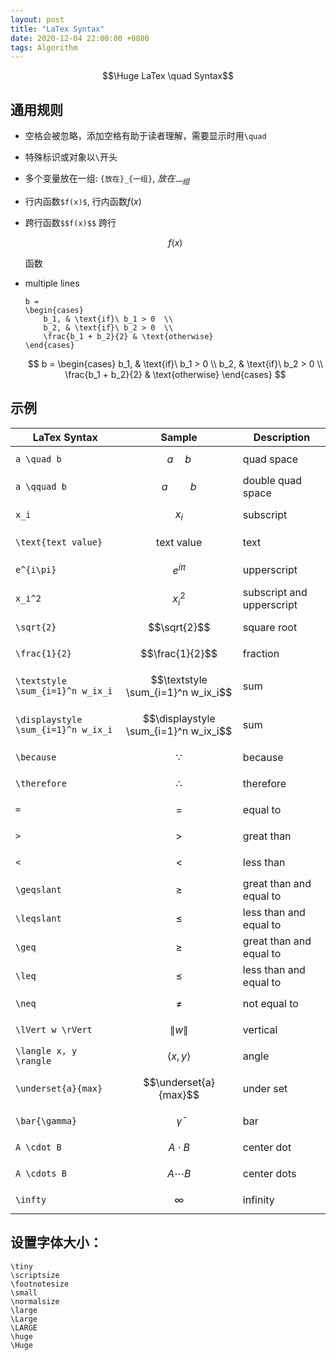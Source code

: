 ```yaml
---
layout: post
title: "LaTex Syntax"
date: 2020-12-04 22:00:00 +0800
tags: Algorithm
---
```


$$\Huge LaTex \quad Syntax$$

## 通用规则

- 空格会被忽略，添加空格有助于读者理解，需要显示时用`\quad`
- 特殊标识或对象以`\`开头
- 多个变量放在一组: `{放在}_{一组}`, ${放在}_{一组}$
- 行内函数`$f(x)$`, 行内函数$f(x)$
- 跨行函数`$$f(x)$$`
  跨行

  $$
  f(x)
  $$

  函数

- multiple lines
  ```
  b =
  \begin{cases}
      b_1, & \text{if}\ b_1 > 0  \\
      b_2, & \text{if}\ b_2 > 0  \\
      \frac{b_1 + b_2}{2} & \text{otherwise}
  \end{cases}
  ```
  $$
  b =
  \begin{cases}
      b_1, & \text{if}\ b_1 > 0  \\
      b_2, & \text{if}\ b_2 > 0  \\
      \frac{b_1 + b_2}{2} & \text{otherwise}
  \end{cases}
  $$

## 示例

| LaTex Syntax                        | Sample                                | Description               |
| ----------------------------------- | ------------------------------------- | ------------------------- |
| `a \quad b`                         | $$a \quad b$$                         | quad space                |
| `a \qquad b`                        | $$a \qquad b$$                        | double quad space         |
| `x_i`                               | $$x_i$$                               | subscript                 |
| `\text{text value}`                 | $$\text{text value}$$                 | text                      |
| `e^{i\pi}`                          | $$e^{i\pi}$$                          | upperscript               |
| `x_i^2`                             | $$x_i^2$$                             | subscript and upperscript |
| `\sqrt{2}`                          | $$\sqrt{2}$$                          | square root               |
| `\frac{1}{2}`                       | $$\frac{1}{2}$$                       | fraction                  |
| `\textstyle \sum_{i=1}^n w_ix_i`    | $$\textstyle \sum_{i=1}^n w_ix_i$$    | sum                       |
| `\displaystyle \sum_{i=1}^n w_ix_i` | $$\displaystyle \sum_{i=1}^n w_ix_i$$ | sum                       |
| `\because`                          | $$\because$$                          | because                   |
| `\therefore`                        | $$\therefore$$                        | therefore                 |
| `=`                                 | $$=$$                                 | equal to                  |
| `>`                                 | $$>$$                                 | great than                |
| `<`                                 | $$<$$                                 | less than                 |
| `\geqslant`                         | $$\geqslant$$                         | great than and equal to   |
| `\leqslant`                         | $$\leqslant$$                         | less than and equal to    |
| `\geq`                              | $$\geq$$                              | great than and equal to   |
| `\leq`                              | $$\leq$$                              | less than and equal to    |
| `\neq`                              | $$\neq$$                              | not equal to              |
| `\lVert w \rVert`                   | $$\lVert w \rVert$$                   | vertical                  |
| `\langle x, y \rangle`              | $$\langle x, y \rangle$$              | angle                     |
| `\underset{a}{max}`                 | $$\underset{a}{max}$$                 | under set                 |
| `\bar{\gamma}`                      | $$\bar{\gamma}$$                      | bar                       |
| `A \cdot B`                         | $$A \cdot B$$                         | center dot                |
| `A \cdots B`                        | $$A \cdots B$$                        | center dots               |
| `\infty`                            | $$\infty$$                            | infinity                  |

## 设置字体大小：

```
\tiny
\scriptsize
\footnotesize
\small
\normalsize
\large
\Large
\LARGE
\huge
\Huge
```
